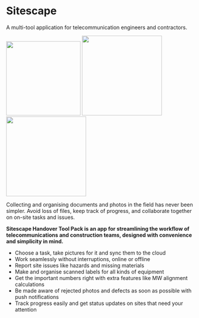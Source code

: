 # Sitescape
A multi-tool application for telecommunication engineers and contractors.

<p float="left">
  <img src=https://i.imgur.com/9frgKdi.png" width="200" />
  <img src="https://i.imgur.com/8DMb8Jz.png" width="215" /> 
  <img src="https://i.imgur.com/40L3yzu.png" width="215" />
</p>

Collecting and organising documents and photos in the field has never been simpler. Avoid loss of files, keep track of progress, and collaborate together on on-site tasks and issues.

**Sitescape Handover Tool Pack is an app for streamlining the workflow of telecommunications and construction teams, designed with convenience and simplicity in mind.**

* Choose a task, take pictures for it and sync them to the cloud
* Work seamlessly without interruptions, online or offline
* Report site issues like hazards and missing materials
* Make and organise scanned labels for all kinds of equipment
* Get the important numbers right with extra features like MW alignment calculations
* Be made aware of rejected photos and defects as soon as possible with push notifications
* Track progress easily and get status updates on sites that need your attention
